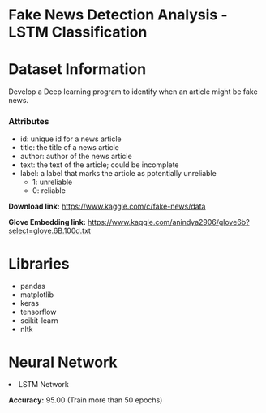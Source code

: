 # Fake News Detection Analysis - LSTM Classification



# Dataset Information

Develop a Deep learning program to identify when an article might be fake news.

### Attributes
- id: unique id for a news article
- title: the title of a news article
- author: author of the news article
- text: the text of the article; could be incomplete
- label: a label that marks the article as potentially unreliable
    - 1: unreliable
    - 0: reliable

**Download link:** https://www.kaggle.com/c/fake-news/data

**Glove Embedding link:** https://www.kaggle.com/anindya2906/glove6b?select=glove.6B.100d.txt

# Libraries

- pandas
- matplotlib
- keras
- tensorflow
- scikit-learn
- nltk

# Neural Network

<li>LSTM Network
  
**Accuracy:** 95.00 (Train more than 50 epochs)

